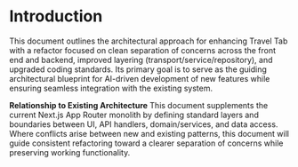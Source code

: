 # Introduction
This document outlines the architectural approach for enhancing Travel Tab with a refactor focused on clean separation of concerns across the front end and backend, improved layering (transport/service/repository), and upgraded coding standards. Its primary goal is to serve as the guiding architectural blueprint for AI-driven development of new features while ensuring seamless integration with the existing system.

**Relationship to Existing Architecture**
This document supplements the current Next.js App Router monolith by defining standard layers and boundaries between UI, API handlers, domain/services, and data access. Where conflicts arise between new and existing patterns, this document will guide consistent refactoring toward a clearer separation of concerns while preserving working functionality.
